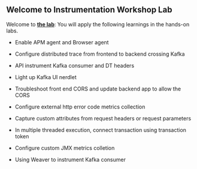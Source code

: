 ## Welcome to Instrumentation Workshop Lab
Welcome to **[the lab](contents/README.md)**:  You will apply the following learnings in the hands-on labs.

* Enable APM agent and Browser agent 
* Configure distributed trace from frontend to backend crossing Kafka
* API instrument Kafka consumer and DT headers
* Light up Kafka UI nerdlet 

* Troubleshoot front end CORS and update backend app to allow the CORS 
* Configure external http error code metrics collection

* Capture custom attributes from request headers or request parameters

* In multiple threaded execution, connect transaction using transaction token

* Configure custom JMX metrics colletion
* Using Weaver to instrument Kafka consumer

